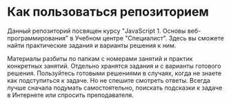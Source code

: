 # Как пользоваться репозиторием
Данный репозиторий посвящен курсу "JavaScript 1. Основы веб-программирования" в Учебном центре "Специалист". Здесь вы сможете найти практические задания и варианты решения к ним.

Материалы разбиты по папкам с номерами занятий и практик конкретных занятий. Отдельно хранятся задания и с варианты готового решения.
Пользуйтесь готовыми решениями в случаях, когда не знаете как подступиться к задаче. Но не спешите смотреть ответы. Всегда лучше сначала подумать самостоятельно, поискать подсказки к задаче в Интернете или спросить преподавателя.
